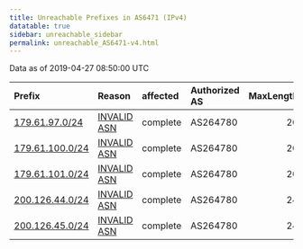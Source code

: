 ```yaml
---
title: Unreachable Prefixes in AS6471 (IPv4)
datatable: true
sidebar: unreachable_sidebar
permalink: unreachable_AS6471-v4.html
---
```


Data as of 2019-04-27 08:50:00 UTC


<div class="datatable-begin"></div>

| Prefix                                                   | Reason                                                                                                | affected   | Authorized AS   |   MaxLength | Anchor                                         |   unreachable /24s |
|:---------------------------------------------------------|:------------------------------------------------------------------------------------------------------|:-----------|:----------------|------------:|:-----------------------------------------------|-------------------:|
| [179.61.97.0/24](https://stat.ripe.net/179.61.97.0/24)   | [INVALID ASN](https://rpki-validator.ripe.net/announcement-preview?asn=AS6471&prefix=179.61.97.0/24)  | complete   | AS264780        |          20 | [LACNIC](unreachable_LACNIC_RPKI_Root-v4.html) |                  1 |
| [179.61.100.0/24](https://stat.ripe.net/179.61.100.0/24) | [INVALID ASN](https://rpki-validator.ripe.net/announcement-preview?asn=AS6471&prefix=179.61.100.0/24) | complete   | AS264780        |          20 | [LACNIC](unreachable_LACNIC_RPKI_Root-v4.html) |                  1 |
| [179.61.101.0/24](https://stat.ripe.net/179.61.101.0/24) | [INVALID ASN](https://rpki-validator.ripe.net/announcement-preview?asn=AS6471&prefix=179.61.101.0/24) | complete   | AS264780        |          20 | [LACNIC](unreachable_LACNIC_RPKI_Root-v4.html) |                  1 |
| [200.126.44.0/24](https://stat.ripe.net/200.126.44.0/24) | [INVALID ASN](https://rpki-validator.ripe.net/announcement-preview?asn=AS6471&prefix=200.126.44.0/24) | complete   | AS264780        |          24 | [LACNIC](unreachable_LACNIC_RPKI_Root-v4.html) |                  1 |
| [200.126.45.0/24](https://stat.ripe.net/200.126.45.0/24) | [INVALID ASN](https://rpki-validator.ripe.net/announcement-preview?asn=AS6471&prefix=200.126.45.0/24) | complete   | AS264780        |          24 | [LACNIC](unreachable_LACNIC_RPKI_Root-v4.html) |                  1 |

<div class="datatable-end"></div>